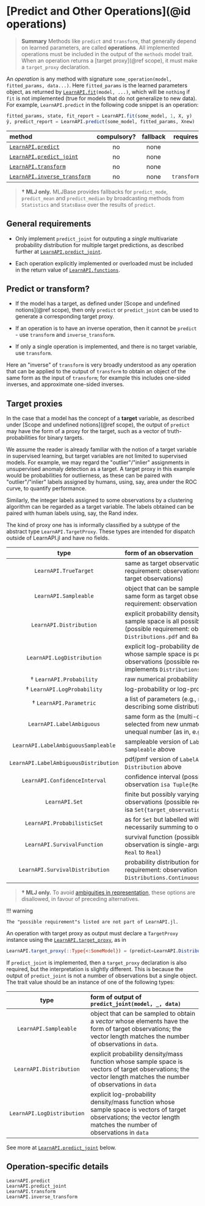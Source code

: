 # [Predict and Other Operations](@id operations)

> **Summary** Methods like `predict` and `transform`, that generally depend on learned
> parameters, are called **operations**. All implemented operations must be included in
> the output of the `methods` model trait. When an operation returns a [target
> proxy](@ref scope), it must make a `target_proxy` declaration.

An *operation* is any method with signature `some_operation(model, fitted_params,
data...)`. Here `fitted_params` is the learned parameters object, as returned by
[`LearnAPI.fit`](@ref)`(model, ...)`, which will be `nothing` if `fit` is not implemented
(true for models that do not generalize to new data). For example, `LearnAPI.predict` in
the following code snippet is an operation:

```julia
fitted_params, state, fit_report = LearnAPI.fit(some_model, 1, X, y)
ŷ, predict_report = LearnAPI.predict(some_model, fitted_params, Xnew)
```

| method                             | compulsory? | fallback | requires    |
|:-----------------------------------|:-----------:|:--------:|:-----------:|
[`LearnAPI.predict`](@ref)           | no          | none     |             |
[`LearnAPI.predict_joint`](@ref)     | no          | none     |             |
[`LearnAPI.transform`](@ref)         | no          | none     |             |
[`LearnAPI.inverse_transform`](@ref) | no          | none     | `transform` |

> **† MLJ only.** MLJBase provides fallbacks for `predict_mode`, `predict_mean` and
> `predict_median` by broadcasting methods from `Statistics` and `StatsBase` over the
> results of `predict`.

## General requirements

- Only implement `predict_joint` for outputing a *single* multivariate probability
  distribution for multiple target predictions, as described further at
  [`LearnAPI.predict_joint`](@ref).

- Each operation explicitly implemented or overloaded must be included in the return value
  of [`LearnAPI.functions`](@ref).

## Predict or transform?

- If the model has a target, as defined under [Scope and undefined notions](@ref scope), then
  only `predict` or `predict_joint` can be used to generate a corresponding target proxy.

- If an operation is to have an inverse operation, then it cannot be `predict` - use
  `transform` and `inverse_transform`.

- If only a single operation is implemented, and there is no target variable, use `transform`. 

Here an "inverse" of `transform` is very broadly understood as any operation that can be
applied to the output of `transform` to obtain an object of the same form as the input of
`transform`; for example this includes one-sided inverses, and approximate one-sided
inverses. 


## Target proxies

In the case that a model has the concept of a **target** variable, as described under
[Scope and undefined notions](@ref scope), the output of `predict` may have the form of a
proxy for the target, such as a vector of truth-probabilities for binary targets.

We assume the reader is already familiar with the notion of a target variable in
supervised learning, but target variables are not limited to supervised models. For
example, we may regard the "outlier"/"inlier" assignments in unsupervised anomaly
detection as a target. A target proxy in this example would be probabilities for
outlierness, as these can be paired with "outlier"/"inlier" labels assigned by humans,
using, say, area under the ROC curve, to quantify performance.

Similarly, the integer labels assigned to some observations by a clustering algorithm can
be regarded as a target variable. The labels obtained can be paired with human labels
using, say, the Rand index. 

The kind of proxy one has is informally classified by a subtype of the abstract type
`LearnAPI.TargetProxy`. These types are intended for dispatch outside of LearnAPI.jl and
have no fields.

|          type                   | form of an observation 
|:-------------------------------:|:---------------------|
| `LearnAPI.TrueTarget`           | same as target observations (possible requirement: observations have same type as target observations) |
| `LearnAPI.Sampleable`           | object that can be sampled to obtain object of the same form as target observation (possible requirement: observation implements `Base.rand`) |
| `LearnAPI.Distribution`         | explicit probability density/mass function whose sample space is all possible target observations (possible requirement: observation implements `Distributions.pdf` and `Base.rand`) |
| `LearnAPI.LogDistribution`      | explicit log-probability density/mass function whose sample space is possible target observations (possible requirement: observation implements `Distributions.logpdf` and `Base.rand`) |
|  † `LearnAPI.Probability`       | raw numerical probability or probability vector |
|  † `LearnAPI.LogProbability`    | log-probability or log-probability vector | 
|  † `LearnAPI.Parametric`        | a list of parameters (e.g., mean and variance) describing some distribution |
| `LearnAPI.LabelAmbiguous`            | same form as the (multi-class) target, but selected from new unmatched labels of possibly unequal number (as in, e.g., clustering)| 
| `LearnAPI.LabelAmbiguousSampleable`  | sampleable version of `LabelAmbiguous`; see `Sampleable` above  |
| `LearnAPI.LabelAmbiguousDistribution`| pdf/pmf version of `LabelAmbiguous`; see `Distribution`  above  |
| `LearnAPI.ConfidenceInterval`   | confidence interval (possible requirement:  observation `isa Tuple{Real,Real}`) |
| `LearnAPI.Set`                  | finite but possibly varying number of target observations (possible requirement: observation isa `Set{target_observation_type}`) |
| `LearnAPI.ProbabilisticSet`      | as for `Set` but labelled with probabilities (not necessarily summing to one) |
| `LearnAPI.SurvivalFunction`     | survival function (possible requirement: observation is single-argument function mapping `Real` to `Real`) |
| `LearnAPI.SurvivalDistribution` | probability distribution for survival time (possible requirement: observation have type `Distributions.ContinuousUnivariateDistribution`) |

> **† MLJ only.** To avoid [ambiguities in
> representation](https://github.com/alan-turing-institute/MLJ.jl/blob/dev/paper/paper.md#a-unified-approach-to-probabilistic-predictions-and-their-evaluation),
> these options are disallowed, in favour of preceding alternatives.

!!! warning

	The "possible requirement"s listed are not part of LearnAPI.jl.

An operation with target proxy as output must declare a `TargetProxy` instance using the
[`LearnAPI.target_proxy`](@ref), as in

```julia
LearnAPI.target_proxy(::Type{<:SomeModel}) = (predict=LearnAPI.Distribution(),)
```

If `predict_joint` is implemented, then a `target_proxy` declaration is also
required, but the interpretation is slightly different. This is because the output of
`predict_joint` is not a number of observations but a single object. The trait value
should be an instance of one of the following types:

|          type                   | form of output of `predict_joint(model, _, data)`
|:-------------------------------:|:--------------------------------------------------|
| `LearnAPI.Sampleable`      | object that can be sampled to obtain a *vector* whose elements have the form of target observations; the vector length matches the number of observations in `data`. |
| `LearnAPI.Distribution`    | explicit probability density/mass function whose sample space is vectors of target observations;  the vector length matches the number of observations in `data` |
| `LearnAPI.LogDistribution` | explicit log-probability density/mass function whose sample space is vectors of target observations;  the vector length matches the number of observations in `data` |


See more at [`LearnAPI.predict_joint`](@ref) below.


## Operation-specific details

```@docs
LearnAPI.predict
LearnAPI.predict_joint
LearnAPI.transform
LearnAPI.inverse_transform
```
